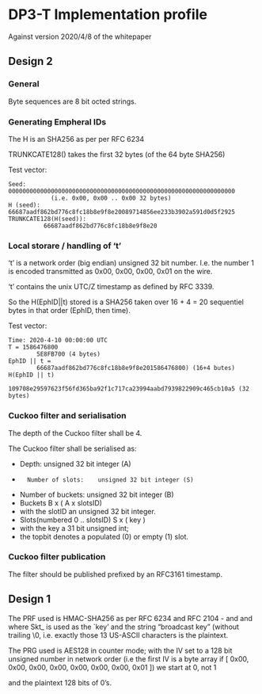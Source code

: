# DP3-T Implementation profile 
Against version 2020/4/8 of the whitepaper

## Design 2

### General

Byte sequences are 8 bit octed strings.

### Generating Empheral IDs

The H is an SHA256 as per per RFC 6234

TRUNKCATE128() takes the first 32 bytes (of the 64 byte SHA256)

Test vector:
 
    Seed:     0000000000000000000000000000000000000000000000000000000000000000 
    			(i.e. 0x00, 0x00 .. 0x00 32 bytes)
    H (seed): 66687aadf862bd776c8fc18b8e9f8e20089714856ee233b3902a591d0d5f2925
    TRUNKCATE128(H(seed)): 
              66687aadf862bd776c8fc18b8e9f8e20

### Local storare / handling of ‘t’

‘t’ is a network order (big endian) unsigned 32 bit number. I.e. the number 1 is encoded transmitted as 0x00, 0x00, 0x00, 0x01 on the wire.

‘t’ contains the unix UTC/Z timestamp as defined by RFC 3339.

So the H(EphID||t) stored is a SHA256 taken over 16 + 4 = 20 sequentiel bytes in that order (EphID, then time).

Test vector:

	Time: 2020-4-10 00:00:00 UTC
	T = 1586476800 
	        5E8FB700 (4 bytes)
	EphID || t = 
	        66687aadf862bd776c8fc18b8e9f8e201586476800) (16+4 butes)
	H(EphID || t)
	        109708e29597623f56fd365ba92f1c717ca23994aabd7939822909c465cb10a5 (32 bytes)

### Cuckoo filter and serialisation

The depth of the Cuckoo filter shall be 4.

The Cuckoo filter shall be serialised as:

-	Depth:			unsigned 32 bit integer (A)
-   	Number of slots: 	unsigned 32 bit integer (S)
- 	Number of buckets:	unsigned 32 bit integer (B)
-	Buckets B x ( A x slotsID)
 -	with the slotID an unsigned 32 bit integer. 
-	Slots(numbered 0 .. slotsID) 	S x ( key )
 -	with the key a 31 bit  unsigned int;
 -	the topbit denotes a populated (0) or empty (1) slot.

### Cuckoo filter publication

The filter should be published prefixed by an RFC3161 timestamp. 




## Design 1

The PRF used is HMAC-SHA256 as per RFC 6234 and RFC 2104 - and and where Skt_ is used as the `key’ and the string  “broadcast key” (without trailing \0, i.e. exactly those 13 US-ASCII characters is the plaintext.

The PRG used is AES128 in counter mode; with the IV set to a 128 bit unsigned number in network order (i.e the first IV is a byte array if [  0x00, 0x00, 0x00, 0x00, 0x00, 0x00, 0x00, 0x01 ]) we start at 0, not 1

and the plaintext 128 bits of 0’s.



